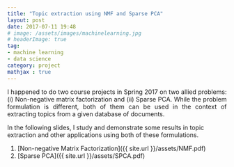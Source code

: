 ```yaml
---
title: "Topic extraction using NMF and Sparse PCA"
layout: post
date: 2017-07-11 19:48
# image: /assets/images/machinelearning.jpg
# headerImage: true
tag:
- machine learning
- data science
category: project
mathjax : true
---
```

<p style='text-align: justify;'>
I happened to do two course projects in Spring 2017 on two allied problems: (i) Non-negative matrix factorization and (ii) Sparse PCA. While the problem formulation is different, both of them can be used in the context of extracting topics from a given database of documents.

In the following slides, I study and demonstrate some results in topic extraction and other applications using both of these formulations. </p>

1. [Non-negative Matrix Factorization]({{ site.url }}/assets/NMF.pdf)
2. [Sparse PCA]({{ site.url }}/assets/SPCA.pdf)

